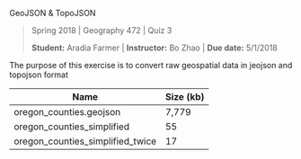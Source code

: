 GeoJSON & TopoJSON

>Spring 2018 | Geography 472 | Quiz 3
>
>**Student:** Aradia Farmer | **Instructor:** Bo Zhao | **Due date:** 5/1/2018

The purpose of this exercise is to convert raw geospatial data in jeojson and topojson format

Name | Size (kb)
--------------------- | ---------------------
oregon_counties.geojson | 7,779
oregon_counties_simplified | 55
oregon_counties_simplified_twice | 17
